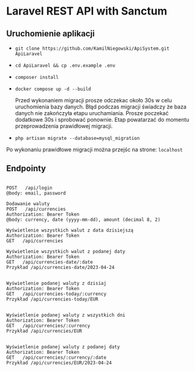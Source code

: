 # Laravel REST API with Sanctum

## Uruchomienie aplikacji

- `git clone https://github.com/KamilNiegowski/ApiSystem.git ApiLaravel`
- `cd ApiLaravel && cp .env.example .env`
- `composer install`
- `docker compose up -d --build`

  Przed wykonaniem migracji prosze odczekac około 30s w celu uruchomienia bazy danych. Błąd podczas migracji świadczy że
  baza danych nie zakończyła etapu uruchamiania. Prosze poczekać dodatkowe 30s i sprobować ponownie. Etap powatarzać do
  momentu przeprowadzenia prawidłowej migracji.
- `php artisan migrate --database=mysql_migration`

Po wykonaniu prawidłowe migracji można przejśc na strone: `localhost`

## Endpointy

```

POST   /api/login
@body: email, password

Dodawanie waluty
POST   /api/currencies
Authorization: Bearer Token 
@body: currency, date (yyyy-mm-dd), amount (decimal 8, 2) 

Wyświetlenie wszystkich walut z data dzisiejszą
Authorization: Bearer Token 
GET   /api/currencies 

Wyświetlenie wszystkich walut z podanej daty
Authorization: Bearer Token 
GET   /api/currencies-date/:date 
Przykład /api/currencies-date/2023-04-24


Wyświetlenie podanej waluty z dzisiaj
Authorization: Bearer Token
GET   /api/currencies-today/:currency
Przykład /api/currencies-today/EUR


Wyświetlenie podanej waluty z wszystkich dni
Authorization: Bearer Token
GET   /api/currencies/:currency
Przykład /api/currencies/EUR


Wyświetlenie podanej waluty z podanej daty
Authorization: Bearer Token
GET   /api/currencies/:currency/:date
Przykład /api/currencies/EUR/2023-04-24

```
